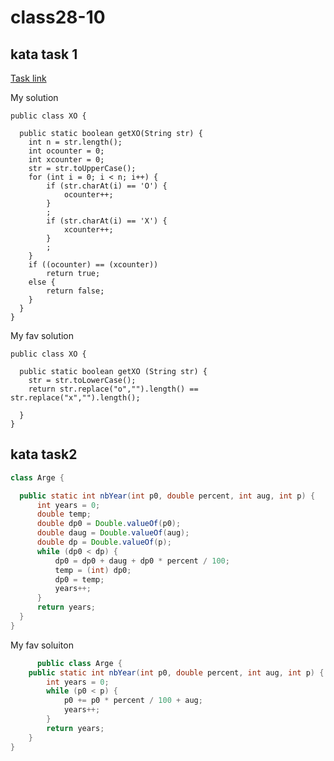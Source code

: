 # class28-10
## kata task 1
[Task link](https://www.codewars.com/kata/55908aad6620c066bc00002a)

My solution
  
    public class XO {

      public static boolean getXO(String str) {
        int n = str.length();
        int ocounter = 0;
        int xcounter = 0;
        str = str.toUpperCase();
        for (int i = 0; i < n; i++) {
            if (str.charAt(i) == 'O') {
                ocounter++;
            }
            ;
            if (str.charAt(i) == 'X') {
                xcounter++;
            }
            ;
        }
        if ((ocounter) == (xcounter))
            return true;
        else {
            return false;
        }
      }
    }

My fav solution

    public class XO {
  
      public static boolean getXO (String str) {
        str = str.toLowerCase();
        return str.replace("o","").length() == str.replace("x","").length();
    
      }
    }
    
## kata task2

  ```java
  class Arge {

    public static int nbYear(int p0, double percent, int aug, int p) {
        int years = 0;
        double temp;
        double dp0 = Double.valueOf(p0);
        double daug = Double.valueOf(aug);
        double dp = Double.valueOf(p);
        while (dp0 < dp) {
            dp0 = dp0 + daug + dp0 * percent / 100;
            temp = (int) dp0;
            dp0 = temp;
            years++;
        }
        return years;
    }
}
  ```
  
My fav soluiton

```java
      public class Arge {
    public static int nbYear(int p0, double percent, int aug, int p) {
        int years = 0;
        while (p0 < p) {
            p0 += p0 * percent / 100 + aug;
            years++;
        }
        return years;
    }
}
